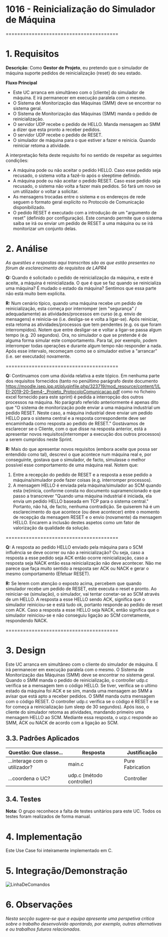 # 1016 - Reinicialização do Simulador de Máquina
=======================================

# 1. Requisitos

**Descrição**: Como **Gestor de Projeto**, eu pretendo que o simulador de máquina suporte pedidos de reinicialização (reset) do seu estado.


**Fluxo Principal**

* Este UC arranca em simultâneo com o [cliente] do simulador de máquina. E irá permanecer em execução paralela com o mesmo.
* O Sistema de Monitorização das Máquinas (SMM) deve se encontrar no sistema geral.
* O Sistema de Monitorização das Máquinas (SMM) manda o pedido de reinicialização.
* O servidor UDP recebe o pedido de HELLO. Manda mensagem ao SMM a dizer que esta pronto a receber pedidos.
* O servidor UDP recebe o pedido de RESET.
* O simulador de máquina para o que estiver a fazer e reinicia. Quando reiniciar retoma a atividade.

A interpretação feita deste requisito foi no sentido de respeitar as seguintes condições:

* A máquina pode ou não aceitar o pedido HELLO. Caso esse pedido seja recusado, o sistema volta a fazê-lo após o sleeptime definido.
* A máquina pode ou não aceitar o pedido RESET. Caso esse pedido seja recusado, o sistema não volta a fazer mais pedidos. Só fará um novo se um utilizador o voltar a solicitar.
* As mensagens trocadas entre o sistema e os endereços de rede seguem o formato geral explícito no Protocolo de Comunicação disponibilizado.
* O pedido RESET é executado com a introdução de um "argumento de reset" (definido por configuração). Este comando permite que o sistema saiba se irá ou enviar um pedido de RESET a uma máquina ou se irá monitorizar um conjunto delas.


# 2. Análise

*As questões e respostas aqui transcritas são as que estão presentes no fórum de esclarecimento de requisitos de LAPR4*


**Q:** Quando é solicitado o pedido de reinicialização da máquina, e este é aceite, a máquina é reinicializada. O que é que se faz quando se reinicializa uma máquina? É mudado o estado da máquina? Sentimos que essa parte não está muito bem explícita.

**R:** Num cenário típico, quando uma máquina recebe um pedido de reinicialização, esta começa por interromper (em "segurança" / adequadamente) as atividades/processos em curso (e.g. envio de mensagens) e reinicia-se (i.e. desliga-se e volta a ligar-se). Após reiniciar, esta retoma as atividades/processos que tem pendentes (e.g. os que foram interrompidos). Notem que entre desligar-se e voltar a ligar-se passa algum tempo (e.g. 20 segundos).
Ora, no simulador o que se pretende é de alguma forma simular este comportamento.
Para tal, por exemplo, podem interromper todas operações e durante algum tempo não responder a nada.
Após esse intervalo, recomeçam como se o simulador estive a "arrancar" (i.e. ser executado) novamente.

=======================================

**Q:** Continuamos com uma dúvida relativa a este tópico. Em nenhuma parte dos requisitos fornecidos (tanto no penúltimo parágrafo deste documento https://moodle.isep.ipp.pt/pluginfile.php/323719/mod_resource/content/1/LEI-2019-20-Sem4-_Projeto_ProtocoloComunicacao.pdf como no ficheiro excel fornecido para este sprint) é pedida a interropção dos outros processos na máquina. No parágrafo referido anteriormente é apenas dito que "O sistema de monitorização pode enviar a uma máquina industrial um pedido RESET. Neste caso, a máquina industrial deve enviar um pedido HELLO para o sistema central e a resposta correspondente deve ser encaminhada como resposta ao pedido de RESET."
Gostávamos de esclarecer se o Cliente, com o que disse na resposta anterior, está a apresentar novos requisitos(interromper a execução dos outros processos)  a serem cumpridos neste Sprint.

**R:** Mais do que apresentar novos requisitos (embora aceite que possa ser entendido como tal), descrevi o que acontece num máquina real e, por conseguinte, gostava que o simulador, de facto, simulasse o melhor possível esse comportamento de uma máquina real.
Notem que:
1. Entre a recepção do pedido de RESET e a resposta a esse pedido a máquina/simulador pode fazer coisas (e.g. interromper processos).
2. A mensagem HELLO é enviada pela máquina/simulador ao SCM quando esta (re)inicia, conforme consta no documento supramencionado e que passo a transcrever "Quando uma máquina industrial é iniciada, ela envia um pedido HELLO baseada em TCP para o sistema central."
Portanto, não há, de facto, nenhuma contradição.
Se quiserem há é um esclarecimento do que acontece (ou deve acontecer) entre o momento de recepção da mensagem RESET e o envio (novamente) da mensagem HELLO.
Encarem a inclusão destes aspetos como um fator de valorização da qualidade da solução.

=======================================

**Q:** A resposta ao pedido HELLO enviado pela máquina para o SCM influência se deve ocorrer ou não a reinicialização?
Ou seja, caso a resposta a esse pedido seja ACK então ocorre reinicialização, caso a resposta seja NACK então essa reinicialização não deve acontecer.
Não me parece que faça muito sentido a resposta ser ACK ou NACK e gerar o mesmo comportamento (Efetuar RESET).

**R:** Se lerem com atenção o exposto acima, percebem que quando simulador recebe um pedido de RESET, este executa o reset e pronto.
Ao reiniciar-se (simulação), o simulador, vai tentar conetar-se ao SCM através de um HELLO.
A resposta a esse HELLO sendo ACK, significa que o simulador reiniciou-se e está tudo ok, portanto responde ao pedido de reset com ACK.
Caso a resposta a esse HELLO seja NACK, então significa que o simulador reiniciou-se e não conseguiu ligação ao SCM corretamente, respondendo NACK.

=======================================

# 3. Design

Este UC arranca em simultâneo com o cliente do simulador de máquina. E irá permanecer em execução paralela com o mesmo. O Sistema de Monitorização das Máquinas (SMM) deve se encontrar no sistema geral. Quando o SMM manda o pedido de reinicialização, o controller udp.c verifica se a mensagem tem o código HELLO. Se tiver, verifica se o ultimo estado da máquina foi ACK e se sim, manda uma mensagem ao SMM a avisar que está apto a receber pedidos. O SMM manda outra mensagem com o código RESET. O controller udp.c verifica se o código é RESET e se for começa a reinicialização (um sleep de 30 segundos). Após isso, o cliente do simulador retoma as atividades, mandando primeiro uma mensagem HELLO ao SCM. Mediante essa resposta, o ucp.c responde ao SMM, ACK ou NACK de acordo com a ligação ao SCM.

## 3.3. Padrões Aplicados

| **Questão: Que classe...**       | **Resposta**                       | **Justificação**                                         |
|----------------------------------|------------------------------------|----------------------------------------------------------|
| ...interage com o utilizador?    | main.c              | Pure Fabrication                                         |
| ...coordena o UC?                | udp.c    (método controller)      | Controller                                               |


## 3.4. Testes

**Nota:** O grupo reconhece a falta de testes unitários para este UC. Todos os testes foram realizados de forma manual.

# 4. Implementação

Este Use Case foi inteiramente implementado em C.

# 5. Integração/Demonstração

![LinhaDeComandos](reset.png)

# 6. Observações

*Nesta secção sugere-se que a equipa apresente uma perspetiva critica sobre o trabalho desenvolvido apontando, por exemplo, outras alternativas e ou trabalhos futuros relacionados.*
